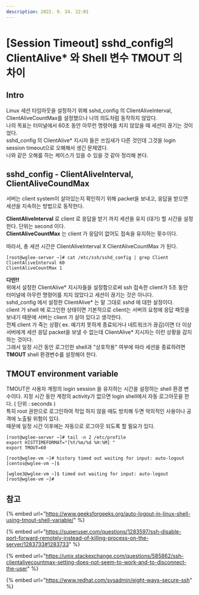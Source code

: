 ```yaml
---
description: 2022. 9. 24. 22:01
---
```


# \[Session Timeout] sshd\_config의 ClientAlive\* 와 Shell 변수 TMOUT 의 차이

## Intro

Linux 세션 타임아웃을 설정하기 위해 sshd\_config 의 ClientAliveInterval, ClientAliveCountMax를 설정했으나 나의 의도처럼 동작하지 않았다.\
나의 목표는 터미널에서 60초 동안 아무런 명령어를 치지 않았을 때 세션이 끊기는 것이었다.\
sshd\_config 의 ClientAlive\* 지시자 들은 쓰임새가 다른 것인데 그것을 login session timeout으로 오해해서 생긴 문제였다.\
나와 같은 오해를 하는 케이스가 있을 수 있을 것 같아 정리해 본다.



## sshd\_config - ClientAliveInterval, ClientAliveCoundMax

서버는 client system이 살아있는지 확인하기 위해 packet을 보내고, 응답을 받으면 세션을 지속하는 방법으로 동작한다.

**ClientAliveInterval** 로 client 로 응답을 받기 까지 세션을 유지 (대기) 할 시간을 설정한다. 단위는 second 이다.\
**ClientAliveCountMax** 는 client 가 응답이 없어도 접속을 유지하는 횟수이다.

따라서, 총 세션 시간은 ClientAliveInterval X ClientAliveCountMax 가 된다.

```shell-session
[root@wglee-server ~]# cat /etc/ssh/sshd_config | grep Client
ClientAliveInterval 60
ClientAliveCountMax 1
```

**다만!!**\
위에서 설정한 ClientAlive\* 지시자들을 설정함으로써 ssh 접속한 client가 5초 동안 터미널에 아무런 명령어를 치지 않았다고 세션이 끊기는 것은 아니다.\
sshd\_config 에서 설정한 ClientAlive\* 는 말 그대로 sshd 에 대한 설정이다.\
client 가 shell 에 로그인한 상태이면 기본적으로 client는 서버의 요청에 응답 패킷을 보내기 때문에 서버는 client 가 살아 있다고 생각한다.\
전체 client 가 죽는 상황( ex. 예기치 못하게 종료되거나 네트워크가 끊김)이면 더 이상 서버에게 세션 응답 packet을 보낼 수 없는데 ClientAlive\* 지시자는 이런 상황을 감지하는 것이다.\
그래서 일정 시간 동안 로그인한 shell과 "상호작용" 여부에 따라 세션을 종료하려면 **TMOUT** shell 환경변수를 설정해야 한다.



## TMOUT environment variable

TMOUT은 사용자 계정의 login session 을 유지하는 시간을 설정하는 shell 환경 변수이다. 지정 시간 동안 계정의 activity가 없으면 login shell에서 자동 로그아웃을 한다. ( 단위 : seconds )\
특히 root 권한으로 로그인하여 작업 하지 않을 때도 방치해 두면 악의적인 사용이나 공격에 노출될 위험이 있다.\
때문에 일정 시간 이후에는 자동으로 로그아웃 되도록 할 필요가 있다.&#x20;

```shell-session
[root@wglee-server ~]# tail -n 2 /etc/profile
export HISTTIMEFORMAT="[%Y/%m/%d %H:%M] "
export TMOUT=60

[root@wglee-vm ~]# history timed out waiting for input: auto-logout
[centos@wglee-vm ~]$

[wglee3@wglee-vm ~]$ timed out waiting for input: auto-logout
[root@wglee-vm ~]#
```



## 참고

{% embed url="https://www.geeksforgeeks.org/auto-logout-in-linux-shell-using-tmout-shell-variable/" %}

{% embed url="https://superuser.com/questions/1283597/ssh-disable-port-forward-remotely-instead-of-killing-process-on-the-server/1283733#1283733" %}

{% embed url="https://unix.stackexchange.com/questions/585862/ssh-clientalivecountmax-setting-does-not-seem-to-work-and-to-disconnect-the-user" %}

{% embed url="https://www.redhat.com/sysadmin/eight-ways-secure-ssh" %}

